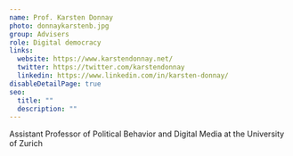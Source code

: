 ```yaml
---
name: Prof. Karsten Donnay
photo: donnaykarstenb.jpg
group: Advisers
role: Digital democracy
links:
  website: https://www.karstendonnay.net/
  twitter: https://twitter.com/karstendonnay
  linkedin: https://www.linkedin.com/in/karsten-donnay/
disableDetailPage: true
seo:
  title: ""
  description: ""
---
```


Assistant Professor of Political Behavior and Digital Media at the University of Zurich
